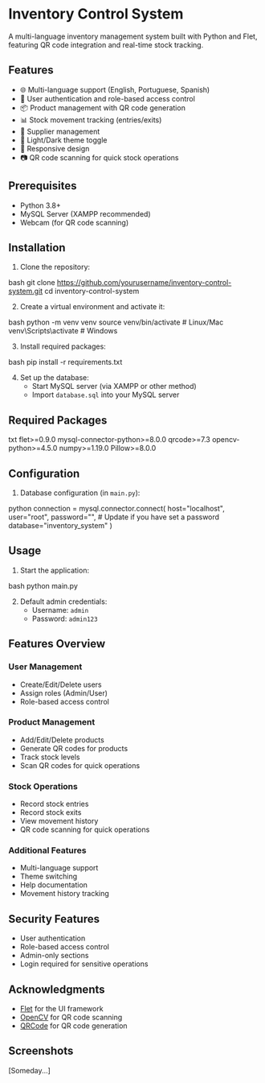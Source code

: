 # Inventory Control System

A multi-language inventory management system built with Python and Flet, featuring QR code integration and real-time stock tracking.

## Features

- 🌐 Multi-language support (English, Portuguese, Spanish)
- 🔐 User authentication and role-based access control
- 📦 Product management with QR code generation
- 📊 Stock movement tracking (entries/exits)
- 👥 Supplier management
- 🎨 Light/Dark theme toggle
- 📱 Responsive design
- 📷 QR code scanning for quick stock operations

## Prerequisites

- Python 3.8+
- MySQL Server (XAMPP recommended)
- Webcam (for QR code scanning)

## Installation

1. Clone the repository:

bash
git clone https://github.com/yourusername/inventory-control-system.git
cd inventory-control-system

2. Create a virtual environment and activate it:

bash
python -m venv venv
source venv/bin/activate # Linux/Mac
venv\Scripts\activate # Windows

3. Install required packages:

bash
pip install -r requirements.txt


4. Set up the database:
   - Start MySQL server (via XAMPP or other method)
   - Import `database.sql` into your MySQL server

## Required Packages

txt
flet>=0.9.0
mysql-connector-python>=8.0.0
qrcode>=7.3
opencv-python>=4.5.0
numpy>=1.19.0
Pillow>=8.0.0

## Configuration

1. Database configuration (in `main.py`):

python
connection = mysql.connector.connect(
host="localhost",
user="root",
password="", # Update if you have set a password
database="inventory_system"
)

## Usage

1. Start the application:

bash
python main.py

2. Default admin credentials:
   - Username: `admin`
   - Password: `admin123`

## Features Overview

### User Management
- Create/Edit/Delete users
- Assign roles (Admin/User)
- Role-based access control

### Product Management
- Add/Edit/Delete products
- Generate QR codes for products
- Track stock levels
- Scan QR codes for quick operations

### Stock Operations
- Record stock entries
- Record stock exits
- View movement history
- QR code scanning for quick operations

### Additional Features
- Multi-language support
- Theme switching
- Help documentation
- Movement history tracking

## Security Features

- User authentication
- Role-based access control
- Admin-only sections
- Login required for sensitive operations

## Acknowledgments

- [Flet](https://flet.dev/) for the UI framework
- [OpenCV](https://opencv.org/) for QR code scanning
- [QRCode](https://pypi.org/project/qrcode/) for QR code generation

## Screenshots

[Someday...]